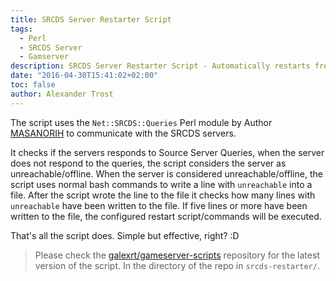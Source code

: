 ```yaml
---
title: SRCDS Server Restarter Script
tags:
  - Perl
  - SRCDS Server
  - Gamserver
description: SRCDS Server Restarter Script - Automatically restarts freezed/crashed SRCDS servers. Using only a Perl script and a Cronjob.
date: "2016-04-30T15:41:02+02:00"
toc: false
author: Alexander Trost
---
```


The script uses the `Net::SRCDS::Queries` Perl module by Author [MASANORIH](https://metacpan.org/author/MASANORIH) to communicate with the SRCDS servers.

It checks if the servers responds to Source Server Queries, when the server does not respond to the queries, the script considers the server as unreachable/offline.
When the server is considered unreachable/offline, the script uses normal bash commands to write a line with `unreachable` into a file.
After the script wrote the line to the file it checks how many lines with `unreachable` have been written to the file.
If five lines or more have been written to the file, the configured restart script/commands will be executed.

That's all the script does. Simple but effective, right? :D

> Please check the [galexrt/gameserver-scripts](https://github.com/galexrt/gameserver-scripts) repository for the latest version of the script. In the directory of the repo in `srcds-restarter/`.
